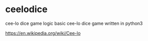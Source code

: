 ceelodice
=========

cee-lo dice game logic
basic cee-lo dice game written in python3

https://en.wikipedia.org/wiki/Cee-lo
